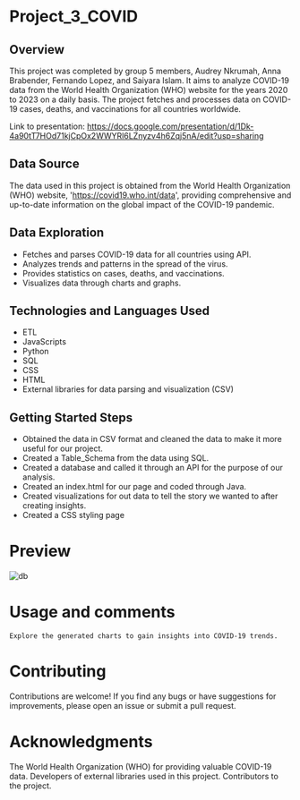 # Project_3_COVID
## Overview
This project was completed by group 5 members, Audrey Nkrumah, Anna Brabender, Fernando Lopez, and Saiyara Islam. It aims to analyze COVID-19 data from the World Health Organization (WHO) website for the years 2020 to 2023 on a daily basis. The project fetches and processes data on COVID-19 cases, deaths, and vaccinations for all countries worldwide.

Link to presentation: https://docs.google.com/presentation/d/1Dk-4a90tT7HOd71kjCpOx2WWYRl6LZnyzv4h6Zqj5nA/edit?usp=sharing

## Data Source
The data used in this project is obtained from the World Health Organization (WHO) website, 'https://covid19.who.int/data',  providing comprehensive and up-to-date information on the global impact of the COVID-19 pandemic.

## Data Exploration
- Fetches and parses COVID-19 data for all countries using API.
- Analyzes trends and patterns in the spread of the virus.
- Provides statistics on cases, deaths, and vaccinations.
- Visualizes data through charts and graphs.

## Technologies and Languages Used
- ETL
- JavaScripts
- Python
- SQL
- CSS
- HTML
- External libraries for data parsing and visualization (CSV)

## Getting Started Steps
- Obtained the data in CSV format and cleaned the data to make it more useful for our project.
- Created a Table_Schema from the data using SQL.
- Created a database and called it through an API for the purpose of our analysis.
- Created an index.html for our page and coded through Java.
- Created visualizations for out data to tell the story we wanted to after creating insights.
- Created a CSS styling page

# Preview
![db](https://github.com/flopezco12/Project_3_COVID/assets/139662888/54d6fdf2-264d-4d33-a4aa-d6b7440fbbc5)


# Usage and comments
`Explore the generated charts to gain insights into COVID-19 trends.`

# Contributing
Contributions are welcome! If you find any bugs or have suggestions for improvements, please open an issue or submit a pull request.

# Acknowledgments
The World Health Organization (WHO) for providing valuable COVID-19 data.
Developers of external libraries used in this project.
Contributors to the project.
